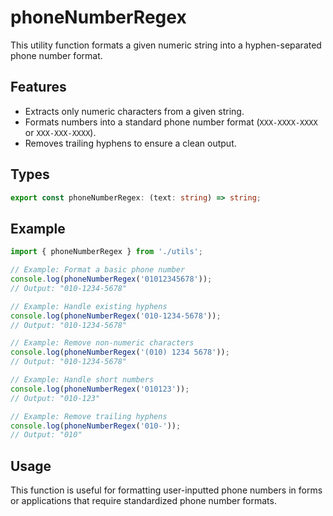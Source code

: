# phoneNumberRegex

This utility function formats a given numeric string into a hyphen-separated phone number format.

## Features

- Extracts only numeric characters from a given string.
- Formats numbers into a standard phone number format (`XXX-XXXX-XXXX` or `XXX-XXX-XXXX`).
- Removes trailing hyphens to ensure a clean output.

## Types

```typescript
export const phoneNumberRegex: (text: string) => string;
```

## Example

```ts
import { phoneNumberRegex } from './utils';

// Example: Format a basic phone number
console.log(phoneNumberRegex('01012345678'));
// Output: "010-1234-5678"

// Example: Handle existing hyphens
console.log(phoneNumberRegex('010-1234-5678'));
// Output: "010-1234-5678"

// Example: Remove non-numeric characters
console.log(phoneNumberRegex('(010) 1234 5678'));
// Output: "010-1234-5678"

// Example: Handle short numbers
console.log(phoneNumberRegex('010123'));
// Output: "010-123"

// Example: Remove trailing hyphens
console.log(phoneNumberRegex('010-'));
// Output: "010"
```

## Usage

This function is useful for formatting user-inputted phone numbers in forms or applications that require standardized phone number formats.
